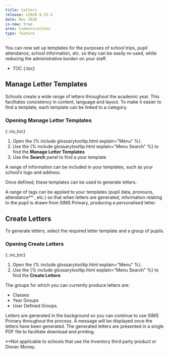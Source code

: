 ```yaml
---
title: Letters
release: v2020.9.25.5
date: Nov 2020
is-new: true
area: Communications
type: feature
---
```


You can now set up templates for the purposes of school trips, pupil attendance, school information, etc. so they can be easily re-used, while reducing the administrative burden on your staff.

- TOC
{:toc}

## Manage Letter Templates

Schools create a wide range of letters throughout the academic year. This facilitates consistency in content, language and layout. To make it easier to find a template, each template can be linked to a category.

### Opening Manage Letter Templates
{:.no_toc}

1. Open the {% include glossarytooltip.html explain="Menu" %}.
2. Use the {% include glossarytooltip.html explain="Menu Search" %} to find the **Manage Letter Templates**
3. Use the **Search** panel to find a your template

A range of information can be included in your templates, such as your school’s logo and address.

Once defined, these templates can be used to generate letters.

A range of tags can be applied to your templates (pupil data, pronouns, attendance** , etc.) so that when letters are generated, information relating to the pupil is drawn from SIMS Primary, producing a personalised letter.

## Create Letters

To generate letters, select the required letter template and a group of pupils. 

### Opening Create Letters
{:.no_toc}

1. Open the {% include glossarytooltip.html explain="Menu" %}.
2. Use the {% include glossarytooltip.html explain="Menu Search" %} to find the **Create Letters**

The groups for which you can currently produce letters are:

- Classes
- Year Groups
- User Defined Groups.

Letters are generated in the background so you can continue to use SIMS Primary throughout the process. A message will be displayed once the letters have been generated. The generated letters are presented in a single PDF file to facilitate download and printing. 

**Not applicable to schools that use the Inventory third party product or Dinner Money.
